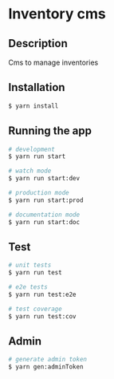 # Inventory cms

## Description

Cms to manage inventories

## Installation

```bash
$ yarn install
```

## Running the app

```bash
# development
$ yarn run start

# watch mode
$ yarn run start:dev

# production mode
$ yarn run start:prod

# documentation mode
$ yarn run start:doc
```

## Test

```bash
# unit tests
$ yarn run test

# e2e tests
$ yarn run test:e2e

# test coverage
$ yarn run test:cov
```

## Admin

```bash
# generate admin token
$ yarn gen:adminToken
```
